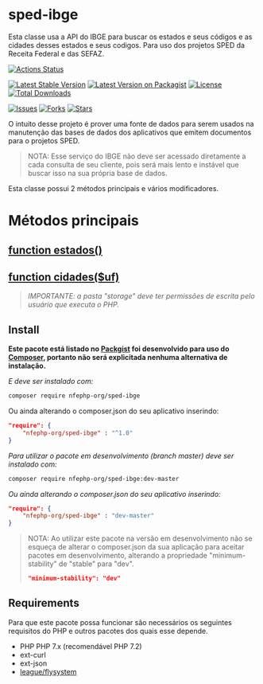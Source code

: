 # sped-ibge

Esta classe usa a API do IBGE para buscar os estados e seus códigos e as cidades desses estados e seus codigos.
Para uso dos projetos SPED da Receita Federal e das SEFAZ.

[![Actions Status][ico-workflow]][link-actions]

[![Latest Stable Version][ico-stable]][link-packagist]
[![Latest Version on Packagist][ico-version]][link-packagist]
[![License][ico-license]][link-packagist]
[![Total Downloads][ico-downloads]][link-downloads]

[![Issues][ico-issues]][link-issues]
[![Forks][ico-forks]][link-forks]
[![Stars][ico-stars]][link-stars]

O intuito desse projeto é prover uma fonte de dados para serem usados na manutenção das bases de dados dos aplicativos que emitem documentos para o projetos SPED.

> NOTA: Esse serviço do IBGE não deve ser acessado diretamente a cada consulta de seu cliente, pois será mais lento e instável que buscar isso na sua própria base de dados.

Esta classe possui 2 métodos principais e vários modificadores.

# Métodos principais

## [function estados()](Estados.md)

## [function cidades($uf)](Municipios.md)

> *IMPORTANTE: a pasta "storage" deve ter permissões de escrita pelo usuário que executa o PHP.*

## Install

**Este pacote está listado no [Packgist](https://packagist.org/) foi desenvolvido para uso do [Composer](https://getcomposer.org/), portanto não será explicitada nenhuma alternativa de instalação.**

*E deve ser instalado com:*
```bash
composer require nfephp-org/sped-ibge
```
Ou ainda alterando o composer.json do seu aplicativo inserindo:
```json
"require": {
    "nfephp-org/sped-ibge" : "^1.0"
}
```

*Para utilizar o pacote em desenvolvimento (branch master) deve ser instalado com:*
```bash
composer require nfephp-org/sped-ibge:dev-master
```

*Ou ainda alterando o composer.json do seu aplicativo inserindo:*
```json
"require": {
    "nfephp-org/sped-ibge" : "dev-master"
}
```

> NOTA: Ao utilizar este pacote na versão em desenvolvimento não se esqueça de alterar o composer.json da sua aplicação para aceitar pacotes em desenvolvimento, alterando a propriedade "minimum-stability" de "stable" para "dev".
> ```json
> "minimum-stability": "dev"
> ```

## Requirements

Para que este pacote possa funcionar são necessários os seguintes requisitos do PHP e outros pacotes dos quais esse depende.

- PHP PHP 7.x (recomendável PHP 7.2) 
- ext-curl
- ext-json
- [league/flysystem](https://packagist.org/packages/league/flysystem)



[ico-stable]: https://poser.okvpn.org/nfephp-org/sped-ibge/v/stable
[ico-version]: https://img.shields.io/packagist/v/nfephp-org/sped-ibge.svg?style=flat-square

[ico-downloads]: https://poser.pugx.org/nfephp-org/sped-ibge/downloads?style=flat
[ico-license]: https://poser.pugx.org/nfephp-org/nfephp/license.svg?style=flat-square
[ico-stars]: https://img.shields.io/github/stars/nfephp-org/sped-ibge.svg
[ico-forks]: https://img.shields.io/github/forks/nfephp-org/sped-ibge.svg
[ico-issues]: https://img.shields.io/github/issues/nfephp-org/sped-ibge.svg
[ico-workflow]: https://github.com/nfephp-org/sped-ibge/actions/workflows/ci.yml/badge.svg?style=flat-square

[link-packagist]: https://packagist.org/packages/nfephp-org/sped-ibge
[link-actions]: https://github.com/nfephp-org/sped-gtin/actions
[link-downloads]: https://packagist.org/packages/nfephp-org/sped-ibge
[link-author]: https://github.com/nfephp-org
[link-issues]: https://github.com/nfephp-org/sped-ibge/issues
[link-forks]: https://github.com/nfephp-org/sped-ibge/network
[link-stars]: https://github.com/nfephp-org/sped-ibge/stargazers






  

